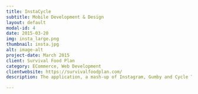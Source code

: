 ```yaml
---
title: InstaCycle
subtitle: Mobile Development & Design
layout: default
modal-id: 4
date: 2015-03-20
img: insta_large.png
thumbnail: insta.jpg
alt: image-alt
project-date: March 2015
client: Survival Food Plan
category: ECommerce, Web Development
clientwebsite: https://survivalfoodplan.com/
description: The application, a mash-up of Instagram, Gumby and Cycle Trader APIs, shows trending motorcycle models. It pulls up user-submitted images from Instagram as well as photos shown on the Cycle Trader website. This allows motorcycle enthusiasts to see these cycles in action, and know if similar bikes are for sale or trade on Cycle Trader.

---
```

